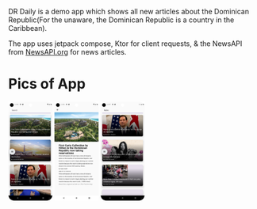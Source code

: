 DR Daily is a demo app which shows all new articles about the Dominican Republic(For the unaware, the Dominican Republic is a country in the Caribbean).

The app uses jetpack compose, Ktor for client requests, & the NewsAPI from [NewsAPI.org]([url](https://newsapi.org/)) for news articles.


# Pics of App
<img alt="Pic of the Home screen; A list of all articles" src="./ghRepoImages/Screenshot_20250129_002643.png" height="200px" />
<img alt="Pic of screen when an article is clicked on" src="./ghRepoImages/Screenshot_20250129_002659.png" height="200px" />
<img alt="Pic of search functionality" src="./ghRepoImages/Screenshot_20250129_002727.png" height="200px" />
